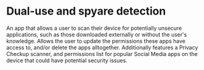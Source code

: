 # Dual-use and spyare detection

An app that allows a user to scan their device for potentially unsecure applications, such as those downloaded externally or without the user's knowledge. 
Allows the user to update the permissions these apps have access to, and/or delete the apps alltogether.
Additionally features a Privacy Checkup scanner, and permissions list for popular Social Media apps on the device that could have potential security issues.
